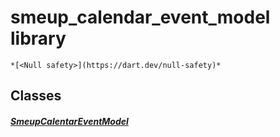 


# smeup_calendar_event_model library






    *[<Null safety>](https://dart.dev/null-safety)*





## Classes

##### [SmeupCalentarEventModel](../smeup_models_widgets_smeup_calendar_event_model/SmeupCalentarEventModel-class.md)



 















